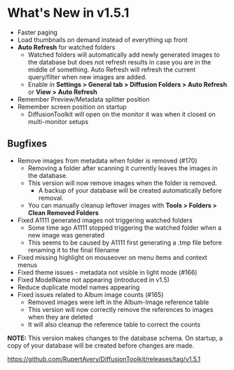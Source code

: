 # What's New in v1.5.1

* Faster paging
* Load thumbnails on demand instead of everything up front
* **Auto Refresh** for watched folders
   * Watched folders will automatically add newly generated images to the database but does not refresh results in case you are in the middle of something. Auto Refresh will refresh the current query/filter when new images are added. 
   * Enable in **Settings > General tab > Diffusion Folders > Auto Refresh** or **View > Auto Refresh**
* Remember Preview/Metadata splitter position
* Remember screen position on startup
   * DiffusionToolkit will open on the monitor it was when it closed on multi-monitor setups

## Bugfixes

* Remove images from metadata when folder is removed (#170)
    * Removing a folder after scanning it currently leaves the images in the database.
    * This version will now remove images when the folder is removed.
      * A backup of your database will be created automatically before removal.
    * You can manually cleanup leftover images with **Tools > Folders > Clean Removed Folders**
* Fixed A1111 generated images not triggering watched folders
    * Some time ago A1111 stopped triggering the watched folder when a new image was generated
    * This seems to be caused by A1111 first generating a .tmp file before renaming it to the final filename
* Fixed missing highlight on mouseover on menu items and context menus
* Fixed theme issues - metadata not visible in light mode (#166)
* Fixed ModelName not appearing (introduced in v1.5)
* Reduce duplicate model names appearing
* Fixed issues related to Album image counts (#165)
    * Removed images were left in the Album-Image reference table
    * This version will now correctly remove the references to images when they are deleted
    * It will also cleanup the reference table to correct the counts

**NOTE:** This version makes changes to the database schema. On startup, a copy of your database will be created before changes are made. 

https://github.com/RupertAvery/DiffusionToolkit/releases/tag/v1.5.1
